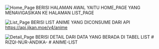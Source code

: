 ![Home_Page](https://github.com/user-attachments/assets/540cd994-6340-45ad-9551-e81ec1a656f9)
BERISI HALAMAN AWAL YAITU HOME_PAGE YANG MENAVIGASIKAN KE HALAMAN LIST_PAGE 

![List_Page](https://github.com/user-attachments/assets/409e1037-e0f9-45dd-8728-ec456490129b)
BERISI LIST ANIME YANG DICONSUME DARI API https://api.jikan.moe/v4/anime

![Detail_Page](https://github.com/user-attachments/assets/7fd78c2b-a2f4-462f-88c5-c2f82f9a5791)
BERISI DETAIL DARI DATA YANG BERADA DI TABEL LIST
#   R I Z Q I - N U R - A N D I K A -  
 #   A N I M E - L I S T  
 